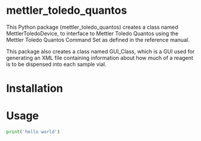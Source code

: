 # mettler_toledo_quantos

This Python package (mettler_toledo_quantos) creates a class named
MettlerToledoDevice, to interface to Mettler Toledo Quantos using the Mettler 
Toledo Quantos Command Set as defined in the reference manual.

This package also creates a class named GUI_Class, which is a GUI used for
generating an XML file containing information about how much of a reagent
is to be dispensed into each sample vial.

# Installation

# Usage
```python
print('hello world')
```
